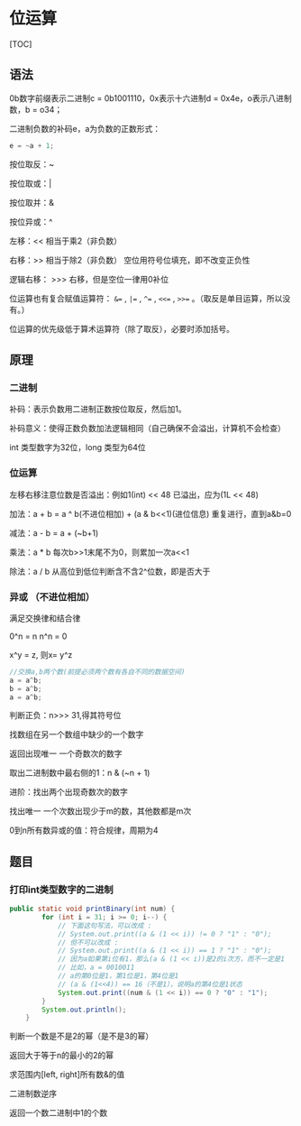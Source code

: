 # 位运算

[TOC]

## 语法

0b数字前缀表示二进制c = 0b1001110，0x表示十六进制d = 0x4e，o表示八进制数，b = o34；

二进制负数的补码e，a为负数的正数形式：

```java
e = ~a + 1;
```

按位取反：~

按位取或：|

按位取并：&

按位异或：^

左移：<<    相当于乘2（非负数）

右移：>>    相当于除2（非负数）  空位用符号位填充，即不改变正负性

逻辑右移： >>>    右移，但是空位一律用0补位

位运算也有复合赋值运算符： `&=` , `|=` , `^=` , `<<=` , `>>=` 。（取反是单目运算，所以没有。）

位运算的优先级低于算术运算符（除了取反），必要时添加括号。

## 原理

### 二进制

补码：表示负数用二进制正数按位取反，然后加1。

补码意义：使得正数负数加法逻辑相同（自己确保不会溢出，计算机不会检查）

int 类型数字为32位，long 类型为64位

### 位运算

左移右移注意位数是否溢出：例如1(int) << 48 已溢出，应为(1L <<  48)

加法：a + b = a ^ b(不进位相加) + (a & b<<1)(进位信息)   重复进行，直到a&b=0

减法：a - b = a + (~b+1)

乘法：a * b 每次b>>1末尾不为0，则累加一次a<<1

除法：a / b 从高位到低位判断含不含2^位数，即是否大于

### 异或  （不进位相加）

满足交换律和结合律

0^n = n        n^n = 0

x^y = z, 则x= y^z

```java
//交换a,b两个数(前提必须两个数有各自不同的数据空间)
a = a^b;
b = a^b;
a = a^b;
```

判断正负：n>>> 31,得其符号位

找数组在另一个数组中缺少的一个数字

返回出现唯一 一个奇数次的数字

取出二进制数中最右侧的1：n & (~n + 1)

进阶：找出两个出现奇数次的数字

找出唯一 一个次数出现少于m的数，其他数都是m次

0到n所有数异或的值：符合规律，周期为4

## 题目

### 打印int类型数字的二进制

```java
public static void printBinary(int num) {
		for (int i = 31; i >= 0; i--) {
			// 下面这句写法，可以改成 :
			// System.out.print((a & (1 << i)) != 0 ? "1" : "0");
			// 但不可以改成 :
			// System.out.print((a & (1 << i)) == 1 ? "1" : "0");
			// 因为a如果第i位有1，那么(a & (1 << i))是2的i次方，而不一定是1
			// 比如，a = 0010011
			// a的第0位是1，第1位是1，第4位是1
			// (a & (1<<4)) == 16（不是1），说明a的第4位是1状态
			System.out.print((num & (1 << i)) == 0 ? "0" : "1");
		}
		System.out.println();
	}
```

判断一个数是不是2的幂（是不是3的幂）

返回大于等于n的最小的2的幂

求范围内[left, right]所有数&的值

二进制数逆序

返回一个数二进制中1的个数
